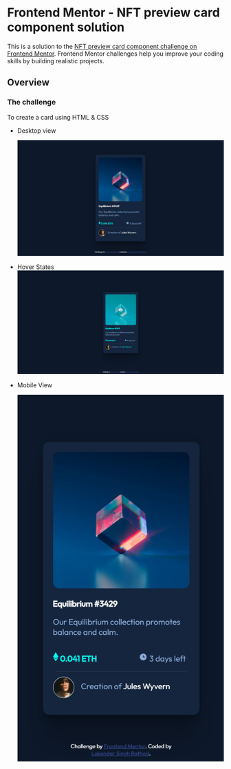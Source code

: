 # Frontend Mentor - NFT preview card component solution

This is a solution to the [NFT preview card component challenge on Frontend Mentor](https://www.frontendmentor.io/challenges/nft-preview-card-component-SbdUL_w0U). Frontend Mentor challenges help you improve your coding skills by building realistic projects.

## Overview

### The challenge

To create a card using HTML & CSS

- Desktop view

  ![img](image/README-template/1641551721589.png)
- Hover States
  ![img](image/README-template/1641551888290.png)
- Mobile View

  ![img](image/README-template/1641551951300.png)
